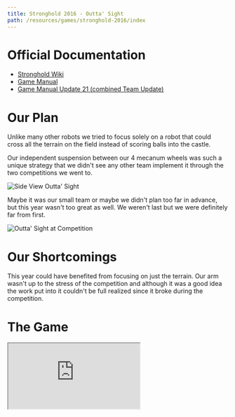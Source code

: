 ```yaml
---
title: Stronghold 2016 - Outta' Sight
path: /resources/games/stronghold-2016/index
---
```


# Official Documentation

- [Stronghold Wiki](https://en.wikipedia.org/wiki/FIRST_Stronghold)
- [Game Manual](/pdfs/stronghold-2016/manual.pdf)
- [Game Manual Update 21 (combined Team Update)](/pdfs/stronghold-2016/team-updates.pdf)

# Our Plan

Unlike many other robots we tried to focus solely on a robot that could cross all the terrain on the field instead of scoring balls into the castle.

Our independent suspension between our 4 mecanum wheels was such a unique strategy that we didn't see any other team implement it through the two competitions we went to.

![Side View Outta' Sight](/images/stronghold-2016/outta-sight.jpg)

Maybe it was our small team or maybe we didn't plan too far in advance, but this year wasn't too great as well. We weren't last but we were definitely far from first.

![Outta' Sight at Competition](/images/stronghold-2016/outta-sight-competition.jpg)

# Our Shortcomings

This year could  have benefited from focusing on just the terrain. Our arm wasn't up to the stress of the competition and although it was a good idea the work put into it couldn't be full realized since it broke during the competition.

# The Game

<div class="videowrapper">
  <iframe src="https://www.youtube.com/embed/VqOKzoHJDjA" allowfullscreen></iframe>
</div>